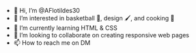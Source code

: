 - 👋 Hi, I’m @AFlotildes30
- 👀 I’m interested in basketball 🏀, design 🖌, and cooking 🍲
- 🌱 I’m currently learning HTML & CSS
- 💞️ I’m looking to collaborate on creating responsive web pages
- 📫 How to reach me on DM

<!---
AFlotildes30/AFlotildes30 is a ✨ special ✨ repository because its `README.md` (this file) appears on your GitHub profile.
You can click the Preview link to take a look at your changes.
--->
